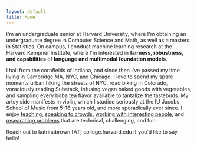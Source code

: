 ```yaml
---
layout: default
title: Home
---
```


I'm an undergraduate senior at Harvard University, where I'm obtaining an undergraduate degree in Computer Science and Math, as well as a masters in Statistics. On campus, I conduct machine learning research at the Harvard Kempner Institute, where I'm interested in **fairness, robustness, and capabilities** of **language and multimodal foundation models**.

I hail from the cornfields of Indiana, and since then I've passed my time living in Cambridge MA, NYC, and Chicago. I love to spend my spare moments urban hiking the streets of NYC, road biking in Colorado, voraciously reading Substack, infusing vegan baked goods with vegetables, and sampling every boba tea flavor available to tantalize the tastebuds. My artsy side manifests in violin, which I studied seriously at the IU Jacobs School of Music from 5-16 years old, and more sporadically ever since. I enjoy [teaching](teaching.md), [speaking to crowds](speaking.md), [working with interesting people](work.md), and [researching problems](research.md) that are technical, challenging, and fun.

Reach out to katrinabrown [AT] college.harvard.edu if you'd like to say hello!